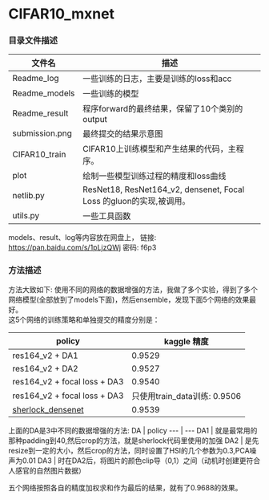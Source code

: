 # CIFAR10_mxnet

### 目录文件描述

文件名 | 描述
--- | ---
Readme_log | 一些训练的日志，主要是训练的loss和acc
Readme_models | 一些训练的模型
Readme_result | 程序forward的最终结果，保留了10个类别的output
submission.png | 最终提交的结果示意图
CIFAR10_train | CIFAR10上训练模型和产生结果的代码，主程序。
plot | 绘制一些模型训练过程的精度和loss曲线
netlib.py | ResNet18, ResNet164_v2, densenet, Focal Loss 的gluon的实现,被调用。
utils.py | 一些工具函数

models、result、log等内容放在网盘上，
链接: https://pan.baidu.com/s/1pLjzQWj 密码: f6p3

### 方法描述
方法大致如下:
使用不同的网络的数据增强的方法，我做了多个实验，得到了多个网络模型(全部放到了models下面)，然后ensemble，发现下面5个网络的效果最好。</br>
这5个网络的训练策略和单独提交的精度分别是：

policy | kaggle 精度
--- | ---
res164_v2 + DA1| 0.9529
res164_v2 + DA2| 0.9527
res164_v2 + focal loss + DA3| 0.9540
res164_v2 + focal loss + DA3 | 只使用train_data训练: 0.9506
[sherlock_densenet](https://discuss.gluon.ai/t/topic/1545/273)| 0.9539

上面的DA是3中不同的数据增强的方法:
DA  | policy
--- | ---
DA1 | 就是最常用的那种padding到40,然后crop的方法，就是sherlock代码里使用的加强
DA2 | 是先resize到一定的大小，然后crop的方法，同时设置了HSI的几个参数为0.3,PCA噪声为0.01
DA3 | 时在DA2后，将图片的颜色clip导（0,1）之间（动机时创建更符合人感官的自然图片数据）

五个网络按照各自的精度加权求和作为最后的结果，就有了0.9688的效果。
